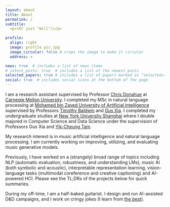 ```yaml
---
layout: about
title: About
permalink: /
subtitle: 
  <p>(Or just "Will")</p>

profile:
  align: right
  image: profile_pic.jpg
  image_circular: false # crops the image to make it circular
  address: >

news: true  # includes a list of news items
# latest_posts: true  # includes a list of the newest posts
selected_papers: true # includes a list of papers marked as "selected={true}"
social: true  # includes social icons at the bottom of the page
---
```

<!-- 
Write your biography here. Tell the world about yourself. Link to your favorite [subreddit](http://reddit.com). You can put a picture in, too. The code is already in, just name your picture `prof_pic.jpg` and put it in the `img/` folder.

Put your address / P.O. box / other info right below your picture. You can also disable any of these elements by editing `profile` property of the YAML header of your `_pages/about.md`. Edit `_bibliography/papers.bib` and Jekyll will render your [publications page](/al-folio/publications/) automatically.

Link to your social media connections, too. This theme is set up to use [Font Awesome icons](http://fortawesome.github.io/Font-Awesome/) and [Academicons](https://jpswalsh.github.io/academicons/), like the ones below. Add your Facebook, Twitter, LinkedIn, Google Scholar, or just disable all of them. -->

I am a research assistant supervised by Professor [Chris Donahue](https://chrisdonahue.com/) at [Carnegie Mellon University](https://www.cmu.edu/?gad_source=1&gclid=EAIaIQobChMIq7PR9taligMVzWFHAR2NfgLNEAAYASAAEgKhEvD_BwE). I completed my MSc in natural language processing at [Mohamed bin Zayed University of Artificial Intelligence](https://mbzuai.ac.ae/) supervised by Professors [Timothy Baldwin](https://mbzuai.ac.ae/study/faculty/timothy-baldwin/) and [Gus Xia](https://mbzuai.ac.ae/study/faculty/dr-gus-xia/). I completed my undergraduate studies at [New York University Shanghai](https://shanghai.nyu.edu/) where I double majored in Computer Science and Data Science under the supervision of Professors Gus Xia and [Yik-Cheung Tam](https://shanghai.nyu.edu/academics/faculty/directory/yik-cheung-wilson-tam).

My research interest is in music artificial intelligence and natural language processing. I am currently working on improving, utilizing, and evaluating music generative models.

Previously, I have worked on a (strangely) broad range of topics including NLP (automatic evaluation, robustness, and understanding LMs), music AI (both symbolic and acoustic), interpretable representation learning, vision-language tasks (multimodal coreference and creative captioning) and AI-powered HCI. Please see the TL;DRs of the projects below for quick summaries.

During my off-time, I am a half-baked guitarist. I design and run AI-assisted D&D campaigns, and I work on cringy jokes (I learn from [the best](http://musicxlab.com/#/people)).